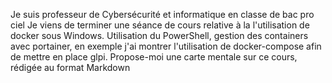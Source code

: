 Je suis professeur de  Cybersécurité et informatique en classe de bac pro ciel  Je viens de terminer une séance de cours relative à la l'utilisation de docker sous Windows. Utilisation du PowerShell, gestion des containers avec portainer, en exemple j'ai montrer l'utilisation de docker-compose afin de mettre en place glpi.
Propose-moi une carte mentale sur ce cours, rédigée au format Markdown
